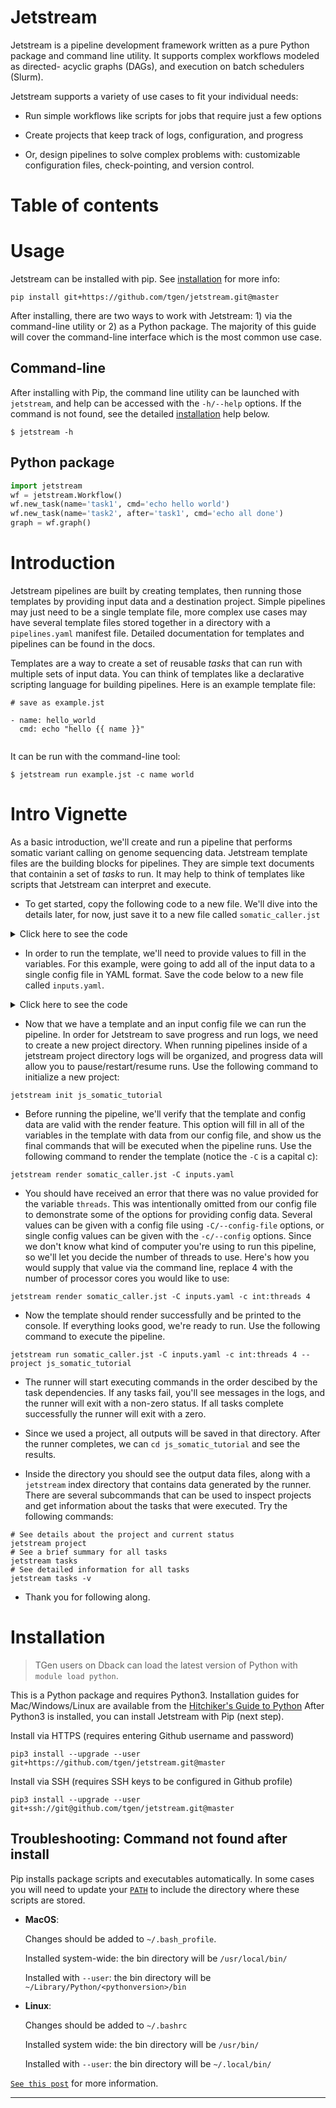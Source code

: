 # Jetstream

Jetstream is a pipeline development framework written as a pure Python package 
and command line utility. It supports complex workflows modeled as directed-
acyclic graphs (DAGs), and execution on batch schedulers (Slurm).


Jetstream supports a variety of use cases to fit your individual needs:

- Run simple workflows like scripts for jobs that require just a few options

- Create projects that keep track of logs, configuration, and progress

- Or, design pipelines to solve complex problems with: customizable
  configuration files, check-pointing, and version control.

# Table of contents

# Usage

Jetstream can be installed with pip. See [installation](#installation) for more
info:

```shell
pip install git+https://github.com/tgen/jetstream.git@master
```

After installing, there are two ways to work with Jetstream: 1) via the 
command-line utility or 2) as a Python package. The majority of this guide 
will cover the command-line interface which is the most common use case. 

## Command-line

After installing with Pip, the command line utility can be launched with
`jetstream`, and help can be accessed with the `-h/--help` options. If 
the command is not found, see the detailed [installation](#installation) 
help below.

```shell
$ jetstream -h
```

## Python package

```python
import jetstream
wf = jetstream.Workflow()
wf.new_task(name='task1', cmd='echo hello world')
wf.new_task(name='task2', after='task1', cmd='echo all done')
graph = wf.graph()
```

# Introduction

Jetstream pipelines are built by creating templates, then running those templates
by providing input data and a destination project. Simple pipelines may just need
to be a single template file, more complex use cases may have several template files
stored together in a directory with a `pipelines.yaml` manifest file. Detailed 
documentation for templates and pipelines can be found in the docs.

Templates are a way to create a set of reusable _tasks_ that can run with multiple 
sets of input data. You can think of templates like a declarative scripting language 
for building pipelines. Here is an example template file:

```
# save as example.jst

- name: hello_world
  cmd: echo "hello {{ name }}"
  
```

It can be run with the command-line tool:

```
$ jetstream run example.jst -c name world
```


# Intro Vignette

As a basic introduction, we'll create and run a pipeline that performs somatic 
variant calling on genome sequencing data. Jetstream template files are the 
building blocks for pipelines. They are simple text documents that containin a 
set of _tasks_ to run. It may help to think of templates like scripts that 
Jetstream can interpret and execute. 

* To get started, copy the following code to a new file. We'll dive into the 
details later, for now, just save it to a new file called `somatic_caller.jst`

<details>
<summary>Click here to see the code</summary>

```yaml
# Simple template for calling somatic variants from fastqs for matched 
# tumor/normal pairs
{% set tumor_bam %}{{ tumor.name }}.bam{% endset %}
{% set normal_bam %}{{ normal.nam }}.bam{% endset %}
{% set tumor_rg %}@RG\\tID:{{ tumor.name }}\\tSM:{{ tumor.name }}{% endset %}
{% set normal_rg %}@RG\\tID:{{ normal.name }}\\tSM:{{ normal.name }}{% endset %}

- name: align_tumor
  cmd: |
     set -ue

     # Align fastqs with bwa, sort with samtools
     bwa mem \
       -t {{ threads }} \
       -R "{{ tumor_rg }}" \
       "{{ bwa_index }}" \
       "{{ tumor.r1fq }}" \
       "{{ tumor.r2fq }}" |\
       samtools sort \
         -O BAM \
         -@ {{ threads }} \
         - \
         -o "{{ tumor.name }}.bam"

      # Generate an index with samtools
      samtools index \
        -@ {{ threads }} \
        "{{ tumor.name }}.bam"


- name: align_normal
  cmd: |
     set -ue

     # Align fastqs with bwa, sort with samtools
     bwa mem \
       -t {{ threads }} \
       -R "{{ normal_rg }}" \
       "{{ bwa_index }}" \
       "{{ normal.r1fq }}" \
       "{{ normal.r2fq }}" |\
       samtools sort \
         -O BAM \
         -@ {{ threads }} \
         - \
         -o "{{ normal.name }}.bam"

      # Generate an index with samtools
      samtools index \
        -@ {{ threads }} \
        "{{ normal.name }}.bam"


- name: call_somatic_variants
  cmd: | 
    set -ue

    gatk Mutect2 \
      --reference "{{ reference_fasta }}" \
      --input "{{ tumor_bam }}" \
      --input "{{ normal_bam }}" \
      --tumor-sample "{{ tumor.name }}" \
      --normal-sample "{{ normal.name }}" \
      --output "{{ vcf_path }}"

```
</details>

* In order to run the template, we'll need to provide values to fill in 
the variables. For this example, were going to add all of the input data
to a single config file in YAML format. Save the code below to a new file
called `inputs.yaml`.

<details>
<summary>Click here to see the code</summary>

TODO: These values should be filled in with `${JETSTREAM_TUTORIAL}/<filename>..` 
but first we need to create a tutorial dataset and upload to some public place

```yaml
tumor:
    name: 
    r1fq:
    r2fq:
normal:
    name:
    r1fq:
    r2fq:
bwa_index:
reference_fasta:
```
</details>

* Now that we have a template and an input config file we can run the pipeline.
In order for Jetstream to save progress and run logs, we need to create a new
project directory. When running pipelines inside of a jetstream project directory
logs will be organized, and progress data will allow you to pause/restart/resume
runs. Use the following command to initialize a new project:

```shell
jetstream init js_somatic_tutorial
```

* Before running the pipeline, we'll verify that the template and config data are
valid with the render feature. This option will fill in all of the variables in
the template with data from our config file, and show us the final commands that 
will be executed when the pipeline runs. Use the following command to render the
template (notice the `-C` is a capital c):

```shell
jetstream render somatic_caller.jst -C inputs.yaml
```

* You should have received an error that there was no value provided for the 
variable `threads`. This was intentionally omitted from our config file to 
demonstrate some of the options for providing config data. Several values can be
given with a config file using `-C/--config-file` options, or single config values
can be given with the `-c/--config` options. Since we don't know what kind of 
computer you're using to run this pipeline, so we'll let you decide the number
of threads to use. Here's how you would supply that value via the command line, 
replace 4 with the number of processor cores you would like to use:

```shell
jetstream render somatic_caller.jst -C inputs.yaml -c int:threads 4
```

* Now the template should render successfully and be printed to the console.
If everything looks good, we're ready to run. Use the following command to 
execute the pipeline.

```shell
jetstream run somatic_caller.jst -C inputs.yaml -c int:threads 4 --project js_somatic_tutorial
```

* The runner will start executing commands in the order descibed by the task
dependencies. If any tasks fail, you'll see messages in the logs, and the 
runner will exit with a non-zero status. If all tasks complete successfully
the runner will exit with a zero.

* Since we used a project, all outputs will be saved in that directory. 
After the runner completes, we can `cd js_somatic_tutorial` and see the results.

* Inside the directory you should see the output data files, along with a 
`jetstream` index directory that contains data generated by the runner. There are 
several subcommands that can be used to inspect projects and get information about
the tasks that were executed. Try the following commands:

```
# See details about the project and current status
jetstream project
# See a brief summary for all tasks 
jetstream tasks
# See detailed information for all tasks
jetstream tasks -v
```

* Thank you for following along.

# Installation

> TGen users on Dback can load the latest version of Python with 
  `module load python`.

This is a Python package and requires Python3. Installation guides for 
Mac/Windows/Linux are available from the 
[Hitchiker's Guide to Python][install_help] After Python3 is installed, you can 
install Jetstream with Pip (next step).


Install via HTTPS (requires entering Github username and password)

```shell
pip3 install --upgrade --user git+https://github.com/tgen/jetstream.git@master
```

Install via SSH (requires SSH keys to be configured in Github profile)

```shell
pip3 install --upgrade --user git+ssh://git@github.com/tgen/jetstream.git@master
```

## Troubleshooting: Command not found after install

Pip installs package scripts and executables automatically. In some
cases you will need to update your [`PATH`][PATH] to include the directory 
where these scripts are stored.

- **MacOS**:

    Changes should be added to ``~/.bash_profile``.

    Installed system-wide: the bin directory will be ``/usr/local/bin/``

    Installed with ``--user``: the bin directory will be
    ``~/Library/Python/<pythonversion>/bin``

- **Linux**:

    Changes should be added to ``~/.bashrc``

    Installed system wide: the bin directory will be ``/usr/bin/``

    Installed with ``--user``: the bin directory will be ``~/.local/bin/``

[`See this post`][path_help] for more information.


---

[PATH]: http://www.linfo.org/path_env_var.html
[install_help]: http://docs.python-guide.org/en/latest/starting/installation/
[path_help]: https://stackoverflow.com/questions/35898734/pip-installs-packages-successfully-but-executables-not-found-from-command-line
